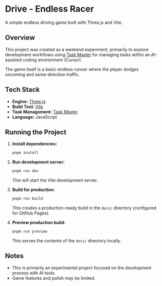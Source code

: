 # Drive - Endless Racer

A simple endless driving game built with Three.js and Vite.

## Overview

This project was created as a weekend experiment, primarily to explore development workflows using [Task Master](https://github.com/eyaltoledano/claude-task-master) for managing tasks within an AI-assisted coding environment (Cursor).

The game itself is a basic endless runner where the player dodges oncoming and same-direction traffic.

## Tech Stack

*   **Engine:** [Three.js](https://threejs.org/)
*   **Build Tool:** [Vite](https://vitejs.dev/)
*   **Task Management:** [Task Master](https://github.com/eyaltoledano/claude-task-master)
*   **Language:** JavaScript

## Running the Project

1.  **Install dependencies:**
    ```bash
    pnpm install
    ```

2.  **Run development server:**
    ```bash
    pnpm run dev
    ```
    This will start the Vite development server.

3.  **Build for production:**
    ```bash
    pnpm run build
    ```
    This creates a production-ready build in the `docs/` directory (configured for GitHub Pages).

4.  **Preview production build:**
    ```bash
    pnpm run preview
    ```
    This serves the contents of the `docs/` directory locally.

## Notes

*   This is primarily an experimental project focused on the development process with AI tools.
*   Game features and polish may be limited.
